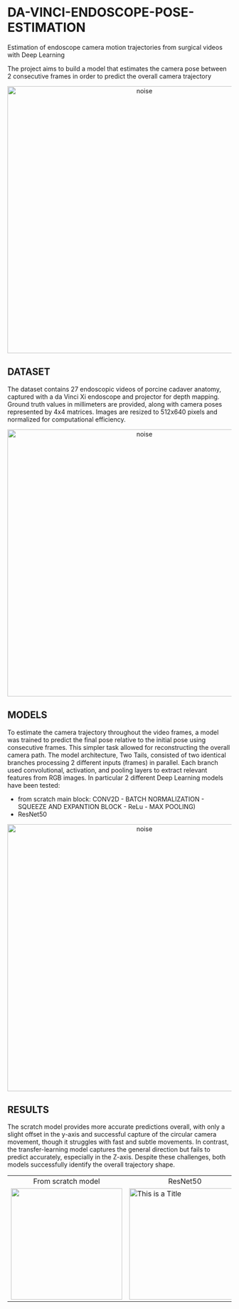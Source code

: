 # DA-VINCI-ENDOSCOPE-POSE-ESTIMATION
Estimation of endoscope camera motion trajectories from surgical videos with Deep Learning

The project aims to build a model that estimates the camera pose between 2 consecutive frames in order to predict the overall camera trajectory

<p align="center">
  <img alt="noise" width="600" heigth="300" src="https://github.com/AndreaNaclerio/DA-VINCI-ENDOSCOPE-POSE-ESTIMATION/assets/107640468/fc8a57ae-eae8-4046-bf5b-58d2e8ec8f14">
</p>

## DATASET
The dataset contains 27 endoscopic videos of porcine cadaver anatomy, captured with a da Vinci Xi endoscope and projector for depth mapping. Ground truth values in millimeters are provided, along with camera poses represented by 4x4 matrices. Images are resized to 512x640 pixels and normalized for computational efficiency.

<p align="center">
  <img alt="noise"  width="600" heigth="300" src="https://github.com/AndreaNaclerio/DA-VINCI-ENDOSCOPE-POSE-ESTIMATION/assets/107640468/ae024879-beef-498a-abd5-53b85d646594">
</p>

## MODELS
To estimate the camera trajectory throughout the video frames, a model was trained to predict the final pose relative to the initial pose using consecutive frames. This simpler task allowed for reconstructing the overall camera path. The model architecture, Two Tails, consisted of two identical branches processing 2 different inputs (frames) in parallel. Each branch used convolutional, activation, and pooling layers to extract relevant features from RGB images.
In particular 2 different Deep Learning models have been tested:
- from scratch main block: CONV2D - BATCH NORMALIZATION - SQUEEZE AND EXPANTION BLOCK - ReLu - MAX POOLING)
- ResNet50
<p align="center">
  <img alt="noise"  width="600" heigth="300" src="https://github.com/AndreaNaclerio/DA-VINCI-ENDOSCOPE-POSE-ESTIMATION/assets/107640468/5091f122-c0bf-473c-ab80-e1a1e618200a">
</p>


## RESULTS
The scratch model provides more accurate predictions overall, with only a slight offset in the y-axis and successful capture of the circular camera movement, though it struggles with fast and subtle movements. In contrast, the transfer-learning model captures the general direction but fails to predict accurately, especially in the Z-axis. Despite these challenges, both models successfully identify the overall trajectory shape.

<table align=center>
<tr>
<td align=center> From scratch model </td>
<td align=center> ResNet50 </td>
</tr>
<tr>
<td>  <img src="https://github.com/AndreaNaclerio/DA-VINCI-ENDOSCOPE-POSE-ESTIMATION/assets/107640468/2cc3c44c-0fcd-48fe-9fdd-16cf62a0c3cf"  width="250" heigth="250" // > </td>
<td>  <img src="https://github.com/AndreaNaclerio/DA-VINCI-ENDOSCOPE-POSE-ESTIMATION/assets/107640468/4c401482-b4fc-498f-bead-4de8edbd0a5b"  width="250" heigth="250" title="This is a Title"//>  </td>
<!-- <td> <img src=readme\orange.png width=300> </td> -->
</tr>

   
              
